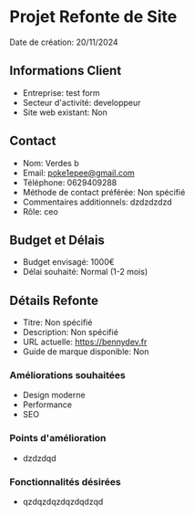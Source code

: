 
# Projet Refonte de Site
Date de création: 20/11/2024

## Informations Client
- Entreprise: test form
- Secteur d'activité: developpeur
- Site web existant: Non

## Contact
- Nom: Verdes b
- Email: poke1epee@gmail.com
- Téléphone: 0629409288
- Méthode de contact préférée: Non spécifié
- Commentaires additionnels: dzdzdzdzd
- Rôle: ceo

## Budget et Délais
- Budget envisagé: 1000€
- Délai souhaité: Normal (1-2 mois)

## Détails Refonte
- Titre: Non spécifié
- Description: Non spécifié
- URL actuelle: https://bennydev.fr
- Guide de marque disponible: Non

### Améliorations souhaitées
- Design moderne
- Performance
- SEO

### Points d'amélioration
- dzdzdqd

### Fonctionnalités désirées
- qzdqzdqzdqzdqdzqd

